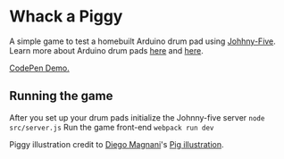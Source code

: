 # Whack a Piggy
A simple game to test a homebuilt Arduino drum pad using [Johhny-Five](http://johnny-five.io/). Learn more about Arduino drum pads [here](http://www.instructables.com/id/MIDI-Arduino-Drums/) and [here](http://makezine.com/projects/arduino-drum-pad-game/).

[CodePen Demo.](http://codepen.io/gastonfig/pen/3d0e915592a45b8a3d9b45379f20c29e)

## Running the game
After you set up your drum pads initialize the Johnny-five server `node src/server.js`
Run the game front-end `webpack run dev`

Piggy illustration credit to [Diego Magnani](https://dribbble.com/diegomagnani)'s [Pig illustration](https://dribbble.com/shots/1309860-Pig).
